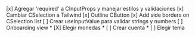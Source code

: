 [x] Agregar 'required' a CInputProps y manejar estilos y validaciones
[x] Cambiar CSelection a Tailwind
[x] Outline CButton
[x] Add side borders on CSelection list
[ ] Crear useInputValue para validar strings y numbers
[ ] Onboarding view
    * [X] Elegir monedas
    * [ ] Crear cuenta
    * [ ] Elegir tema